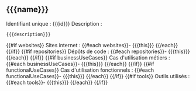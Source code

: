 ## {{{name}}}

Identifiant unique : {{{id}}}
Description :

```
{{{description}}}
```

{{#if websites}}
Sites internet :
{{#each websites}}- {{{this}}}
{{/each}}
{{/if}}
{{#if repositories}}
Dépôts de code :
{{#each repositories}}- {{{this}}}
{{/each}}
{{/if}}
{{#if businessUseCases}}
Cas d'utilisation métiers :
{{#each businessUseCases}}- {{{this}}}
{{/each}}
{{/if}}
{{#if functionalUseCases}}
Cas d'utilisation fonctionnels :
{{#each functionalUseCases}}- {{{this}}}
{{/each}}
{{/if}}
{{#if tools}}
Outils utilisés :
{{#each tools}}- {{{this}}}
{{/each}}
{{/if}}
